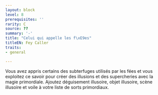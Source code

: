 ```yaml
---
layout: block
level: 8
prerequisites: ''
rarity: C
source: ??
summary: '-'
title: "Celui qui appelle les f\xE9es"
titleEN: Fey Caller
traits:
- general

---
```


<p>Vous avez appris certains des subterfuges utilisés par les fées et vous exploitez ce savoir pour créer des illusions et des supercheries avec la magie primordiale. Ajoutez déguisement illusoire, objet illusoire, scène illusoire et voile à votre liste de sorts primordiaux.</p>